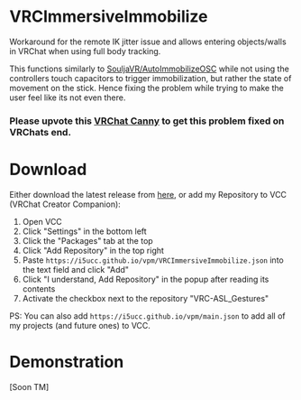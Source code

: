 # VRCImmersiveImmobilize

Workaround for the remote IK jitter issue and allows entering objects/walls in VRChat when using full body tracking. <br>

This functions similarly to [SouljaVR/AutoImmobilizeOSC](https://github.com/SouljaVR/AutoImmobilizeOSC) while not using the controllers touch capacitors to trigger immobilization, but rather the state of movement on the stick. Hence fixing the problem while trying to make the user feel like its not even there. <br>

### Please upvote this [VRChat Canny](https://feedback.vrchat.com/vrchat-ik-20/p/network-jitter-with-ik) to get this problem fixed on VRChats end.

# Download

Either download the latest release from [here](https://github.com/I5UCC/VRCImmersiveImmobilize/releases/latest), or add my Repository to VCC (VRChat Creator Companion):

1. Open VCC
2. Click "Settings" in the bottom left
3. Click the "Packages" tab at the top
4. Click "Add Repository" in the top right
5. Paste `https://i5ucc.github.io/vpm/VRCImmersiveImmobilize.json` into the text field and click "Add"
6. Click "I understand, Add Repository" in the popup after reading its contents
7. Activate the checkbox next to the repository "VRC-ASL_Gestures"

PS: You can also add `https://i5ucc.github.io/vpm/main.json` to add all of my projects (and future ones) to VCC.

# Demonstration

[Soon TM]
